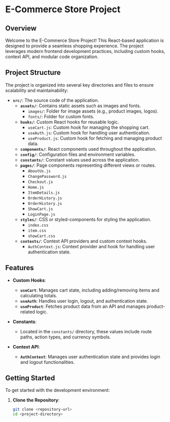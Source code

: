 # E-Commerce Store Project

## Overview

Welcome to the E-Commerce Store Project! This React-based application is designed to provide a seamless shopping experience. The project leverages modern frontend development practices, including custom hooks, context API, and modular code organization.

## Project Structure

The project is organized into several key directories and files to ensure scalability and maintainability:

- **`src/`**: The source code of the application.
  - **`assets/`**: Contains static assets such as images and fonts.
    - `images/`: Folder for image assets (e.g., product images, logos).
    - `fonts/`: Folder for custom fonts.
  - **`hooks/`**: Custom React hooks for reusable logic.
    - `useCart.js`: Custom hook for managing the shopping cart.
    - `useAuth.js`: Custom hook for handling user authentication.
    - `useProduct.js`: Custom hook for fetching and managing product data.
  - **`components/`**: React components used throughout the application.
  - **`config/`**: Configuration files and environment variables.
  - **`constants/`**: Constant values used across the application.
  - **`pages/`**: Page components representing different views or routes.
    - `AboutUs.js`
    - `ChangePassword.js`
    - `Checkout.js`
    - `Home.js`
    - `ItemDetails.js`
    - `OrderHistory.js`
    - `OrderHistory.js`
    - `ShowCart.js`
    - `LoginPage.js`
  - **`styles/`**: CSS or styled-components for styling the application.
    - `index.css`
    - `item.css`
    - `showCart.css`
  - **`contexts/`**: Context API providers and custom context hooks.
    - `AuthContext.js`: Context provider and hook for handling user authentication state.

## Features

- **Custom Hooks**:
  - **`useCart`**: Manages cart state, including adding/removing items and calculating totals.
  - **`useAuth`**: Handles user login, logout, and authentication state.
  - **`useProduct`**: Fetches product data from an API and manages product-related logic.

- **Constants**:
  - Located in the `constants/` directory, these values include route paths, action types, and currency symbols.

- **Context API**:
  - **`AuthContext`**: Manages user authentication state and provides login and logout functionalities.

## Getting Started

To get started with the development environment:

1. **Clone the Repository**:
   ```bash
   git clone <repository-url>
   cd <project-directory>
